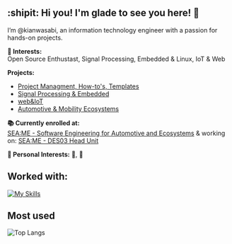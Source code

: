 ## :shipit: Hi you! I'm glade to see you here! :wave:

I’m @kianwasabi, an information technology engineer with a passion for hands-on projects. <br>

**👀 Interests:** <br>
Open Source Enthustast, Signal Processing, Embedded & Linux, IoT & Web

**Projects:** <br>
- [Project Managment, How-to's, Templates](https://github.com/stars/kianwasabi/lists/how-to) <br>
- [Signal Processing & Embedded](https://github.com/stars/kianwasabi/lists/signal-processing-embedded)<br>
- [web&IoT](https://github.com/stars/kianwasabi/lists/web-iot-smart-home)<br>
- [Automotive & Mobility Ecosystems](https://github.com/stars/kianwasabi/lists/automotive-ecosystems)<br>
    
**📚 Currently enrolled at:** <br>
[SEA:ME - Software Engineering for Automotive and Ecosystems](https://seame.space/) & working on: [SEA:ME - DES03 Head Unit](https://github.com/Lagavulin9/DES_Head-Unit)<br>

**🍪 Personal Interests:**
🎿, 🎾 <br>

## Worked with:
<!--
<div align="center">
  ![Static Badge](https://img.shields.io/badge/Git-F050532.svg?style=flat&logo=git&logoColor=white)
  ![Static Badge](https://img.shields.io/badge/Github-181717.svg?style=flat&logo=github&logoColor=white)
  ![Static Badge](https://img.shields.io/badge/Docker-2496ED.svg?style=flat&logo=docker&logoColor=white)
  ![Static Badge](https://img.shields.io/badge/Linux-FCC624.svg?style=flat&logo=linux&logoColor=white)
  ![Static Badge](https://img.shields.io/badge/Arduino-00878F.svg?style=flat&logo=arduino&logoColor=white)
  ![Static Badge](https://img.shields.io/badge/RaspberriPi-A22846.svg?style=flat&logo=raspberrypi&logoColor=white)
</div>
-->
<!--
<div align="center">
  ![Static Badge](https://img.shields.io/badge/C-A8B9CC.svg?style=flat&logo=c&logoColor=white)
  ![Static Badge](https://img.shields.io/badge/C++-00599C.svg?style=flat&logo=c%2B%2B&logoColor=white)
  ![Static Badge](https://img.shields.io/badge/Makefile-A42E2B.svg?style=flat&logo=gnu&logoColor=white)
  ![Static Badge](https://img.shields.io/badge/Python-3776AB.svg?style=flat&logo=python&logoColor=white)
  ![Static Badge](https://img.shields.io/badge/HTML5-E34F26.svg?style=flat&logo=html5&logoColor=white)
  ![Static Badge](https://img.shields.io/badge/CSS3-1572B6.svg?style=flat&logo=css3&logoColor=white)
</div>
-->
[![My Skills](https://skillicons.dev/icons?i=git,github,docker,linux,c,cpp,cmake,arduino,raspberrypi,python,html,css&perline=6)](https://skillicons.dev)

## Most used 
![Top Langs](https://github-readme-stats.vercel.app/api/top-langs/?username=kianwasabi&layout=compact&hide=Objective-C,Roff&langs_count=8)
